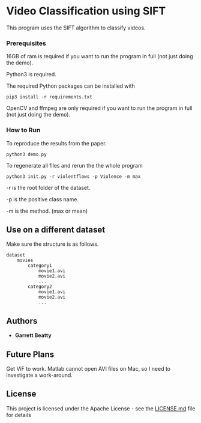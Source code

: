 # Video Classification using SIFT

This program uses the SIFT algorithm to classify videos.

### Prerequisites

16GB of ram is required if you want to run the program in full (not just doing the demo).

Python3 is required.

The required Python packages can be installed with 

```
pip3 install -r requirements.txt
```

OpenCV and ffmpeg are only required if you want to run the program in full (not just doing the demo).


### How to Run
To reproduce the results from the paper.

```
python3 demo.py
```

To regenerate all files and rerun the the whole program
```
python3 init.py -r violentflows -p Violence -m max

```
-r is the root folder of the dataset.

-p is the positive class name.

-m is the method. (max or mean)

## Use on a different dataset
Make sure the structure is as follows.
```
dataset
    movies
        category1
            movie1.avi
            movie2.avi
            ...
        category2
            movie1.avi
            movie2.avi
            ...
```


## Authors

* **Garrett Beatty**



## Future Plans
Get ViF to work. Matlab cannot open AVI files on Mac, so I need to investigate a work-around.


## License

This project is licensed under the Apache License - see the [LICENSE.md](LICENSE.md) file for details
